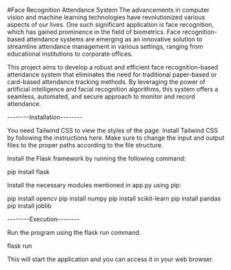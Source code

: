 #Face Recognition Attendance System
The advancements in computer vision and machine learning technologies have revolutionized various aspects of our lives. One such significant application is face recognition, which has gained prominence in the field of biometrics. Face recognition-based attendance systems are emerging as an innovative solution to streamline attendance management in various settings, ranging from educational institutions to corporate offices.

This project aims to develop a robust and efficient face recognition-based attendance system that eliminates the need for traditional paper-based or card-based attendance tracking methods. By leveraging the power of artificial intelligence and facial recognition algorithms, this system offers a seamless, automated, and secure approach to monitor and record attendance.


--------Installation--------

You need Tailwind CSS to view the styles of the page. Install Tailwind CSS by following the instructions here. Make sure to change the input and output files to the proper paths according to the file structure.

Install the Flask framework by running the following command:

pip install flask

Install the necessary modules mentioned in app.py using pip:

pip install opencv
pip install numpy
pip install scikit-learn
pip install pandas
pip install joblib


--------Execution--------

Run the program using the flask run command.

flask run

This will start the application and you can access it in your web browser.
